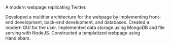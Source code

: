 A modern webpage replicating Twitter.

Developed a multitier architecture for the webpage by implementing front-end development, back-end development, and databases. Created a modern GUI for the user. Implemented data storage using MongoDB and file serving with NodeJS. Constructed a templatized webpage using Handlebars. 
